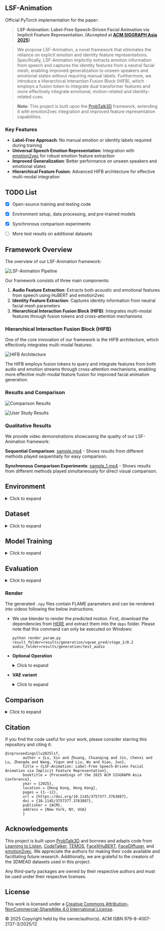 ## **LSF-Animation**
Official PyTorch implementation for the paper:

> **LSF-Animation: Label-Free Speech-Driven Facial Animation via Implicit Feature Representation. (Accepted at [ACM SIGGRAPH Asia 2025](https://asia.siggraph.org/2025))**



> We propose LSF-Animation, a novel framework that eliminates the reliance on explicit emotion and identity feature representations. Specifically, LSF-Animation implicitly extracts emotion information from speech and captures the identity features from a neutral facial mesh, enabling improved generalization to unseen speakers and emotional states without requiring manual labels. Furthermore, we introduce a Hierarchical Interaction Fusion Block (HIFB), which employs a fusion token to integrate dual transformer features and more effectively integrate emotional, motion-related and identity-related cues.

> **Note**: This project is built upon the [ProbTalk3D](https://github.com/uuembodiedsocialai/probtalk3d) framework, extending it with emotion2vec integration and improved feature representation capabilities.

### Key Features
- **Label-Free Approach**: No manual emotion or identity labels required during training
- **Universal Speech Emotion Representation**: Integration with [emotion2vec](https://huggingface.co/emotion2vec/emotion2vec_base) for robust emotion feature extraction
- **Improved Generalization**: Better performance on unseen speakers and emotional states
- **Hierarchical Feature Fusion**: Advanced HIFB architecture for effective multi-modal integration

## **TODO List**
- [x] Open-source training and testing code 
- [x] Environment setup, data processing, and pre-trained models 
- [x] Synchronous comparison experiments 
- [ ] More test results on additional datasets 


## **Framework Overview**

The overview of our LSF-Animation framework:

![LSF-Animation Pipeline](static/images/pipline.png)

Our framework consists of three main components:
1. **Audio Feature Extraction**: Extracts both acoustic and emotional features from speech using HuBERT and emotion2vec
2. **Identity Feature Extraction**: Captures identity information from neutral facial mesh parameters
3. **Hierarchical Interaction Fusion Block (HIFB)**: Integrates multi-modal features through fusion tokens and cross-attention mechanisms

### Hierarchical Interaction Fusion Block (HIFB)

One of the core innovation of our framework is the HIFB architecture, which effectively integrates multi-modal features:

![HIFB Architecture](static/images/HIFB.png)

The HIFB employs fusion tokens to query and integrate features from both audio and emotion streams through cross-attention mechanisms, enabling more effective multi-modal feature fusion for improved facial animation generation.

### Results and Comparison

![Comparison Results](static/images/comparation.png)

![User Study Results](static/images/UserStudy.png)

### Qualitative Results

We provide video demonstrations showcasing the quality of our LSF-Animation framework:

**Sequential Comparison**: [sample.mp4](static/videos/sample.mp4) - Shows results from different methods played sequentially for easy comparison.

**Synchronous Comparison Experiments**: [sample_1.mp4](static/videos/sample_1.mp4) - Shows results from different methods played simultaneously for direct visual comparison.

## **Environment**
<details><summary>Click to expand</summary>

### System Requirement
- Linux and Windows (tested on Windows 10)
- Python 3.9+
- PyTorch 2.1.1
- CUDA 12.1 (GPU with at least 2.55GB VRAM)

### Virtual Environment
```
conda create --name LSF-Animation python=3.9
conda activate LSF-Animation
pip install torch==2.1.1+cu121 torchvision==0.16.1+cu121 torchaudio==2.1.1+cu121 -f https://download.pytorch.org/whl/torch_stable.html
```

Then, navigate to the project `root` folder and execute:

```
pip install -r requirements.txt
```

### Additional Dependencies for Emotion2Vec
If you plan to use the emotion2vec feature extractor, install the following additional dependencies:

```bash
pip install -U funasr modelscope
# or alternatively
pip install huggingface_hub
```
</details>

## **Dataset**
<details><summary>Click to expand</summary>

Download 3DMEAD dataset following the instruction of [EMOTE](https://github.com/radekd91/inferno/tree/release/EMOTE/inferno_apps/TalkingHead/data_processing). This dataset represents facial animations using FLAME parameters.

### Data Download and Preprocess 
- Please refer to the `README.md` file in `datasets/3DMEAD_preprocess/` folder. 
- After processing, the resulting `*.npy` files will be located in the `datasets/mead/param` folder, and the `.wav` files should be in the `datasets/mead/wav` folder.

### Emotion2Vec Model Download
- Download the emotion2vec pre-trained model from [Hugging Face](https://huggingface.co/emotion2vec/emotion2vec_base) and place it in the `framework/model/feature_extractor/pretrained/emotion2vec_base/` directory.
- You can download the model using the following methods:
  - **Using Git LFS**: 
    ```bash
    cd framework/model/feature_extractor/pretrained/
    git lfs install
    git clone https://huggingface.co/emotion2vec/emotion2vec_base
    ```
  - **Using Python (huggingface_hub)**:
    ```python
    from huggingface_hub import snapshot_download
    snapshot_download(
        repo_id='emotion2vec/emotion2vec_base',
        local_dir='framework/model/feature_extractor/pretrained/emotion2vec_base',
        local_dir_use_symlinks=False
    )
    ```

- <b> Optional Operation </b>
    <details><summary>Click to expand</summary>
    
    For training the comparison model in vertex space, we provide a script to transfer the FLAME parameters to vertices. Execute the script `pre_process/param_to_vert.py`. The resulting `*.npy` files should be located in the `datasets/mead/vertex` folder.
    </details>
</details>


## **Model Training**
<details><summary>Click to expand</summary>
To train the model from scratch, follow the 2-stage training approach outlined below.

### Stage 1
For the first stage of training, use the following commands:
- On Windows and Linux:
    ```
    python train_all.py experiment=vqvae_prior state=new data=mead_prior model=model_vqvae_prior
    ```
- If the Linux system has Slurm Workload Manager, use the following command: 
    ```
    sbatch train_vqvae_prior.sh
    ```

- <b> Optional Operation </b>
    <details><summary>Click to expand</summary>

    - We use Hydra configuration, which allows us to easily override settings at runtime. For example, to change the GPU ID to 1 on a multi-GPU system, set `trainer.devices=[1]`. To load a small amount of data for debugging, set `data.debug=true`.
    - To resume training from a checkpoint, set the `state` to resume and specify the `folder` and `version`. Specifically, replace the `folder` and `version` in the command below with the folder name where the checkpoint is saved. Our program generates a random name for each run, and the version is assigned automatically by the program, which may vary depending on the operating system.
        ```
        python train_all.py experiment=vqvae_prior state=resume data=mead_prior model=model_vqvae_prior folder=outputs/MEAD/vqvae_prior/XXX version=0
        ```
- <b> VAE variant </b>
    <details><summary>Click to expand</summary>  
  
    To train the VAE variant for comparison, follow the same instructions as above and change the `model` setting as below:
    ```
    python train_all.py experiment=vae_prior state=new data=mead_prior model=model_vae_prior
    ```
    </details>

### Stage 2
After completing stage 1 training, execute the following command to proceed with stage 2 training. Set `model.folder` and `model.version` to the location where the motion prior checkpoint is stored:
- On Windows and Linux:
    ```
    python train_all.py experiment=vqvae_pred state=new data=mead_pred model=model_vqvae_pred model.folder_prior=outputs/MEAD/vqvae_prior/XXX model.version_prior=0
    ```
- If the Linux system has Slurm Workload Manager, use the following command. Remember to revise the `model.folder_prior` and `model.version_prior` in the file. 
    ```
    sbatch train_vqvae_pred.sh
    ```
- <b> Optional Operation </b>
    <details><summary>Click to expand</summary>
  
    - Similar to the first stage of training, the GPU ID can be changed by setting `trainer.devices=[1]`, and debug mode can be enabled by setting `data.debug=true`.
    - To resume training from a checkpoint, set the state to `resume` and specify the `folder` and `version`: 
        ```
        python train_all.py experiment=vqvae_pred state=resume data=mead_pred model=model_vqvae_pred folder=outputs/MEAD/vqvae_pred/XXX version=0 model.folder_prior=outputs/MEAD/vqvae_prior/XXX model.version_prior=0
        ```
    </details>
- <b> VAE variant </b>
    <details><summary>Click to expand</summary>
  
    To train the VAE variant for comparison, follow the same instructions as above and change the `model` setting as below:
    ```
    python train_all.py experiment=vae_pred state=new data=mead_pred model=model_vae_pred model.folder_prior=outputs/MEAD/vae_prior/XXX model.version_prior=0
    ```
    </details>
</details>


## **Evaluation**
<details><summary>Click to expand</summary>

Download the trained model weights from [HERE](https://drive.google.com/drive/folders/1pOLZXQ7sPPf0NP7HuuW7KSf_k84gFZL1?usp=drive_link) and unzip them into the project `root` folder.

### Quantitative Evaluation
We provide code to compute the evaluation metrics mentioned in our paper. To evaluate our trained model, run the following:
- On Windows and Linux:
    ```
    python evaluation.py folder=model_weights/ProbTalk3D/stage_2 number_of_samples=10
    ```
- If the Linux system has Slurm Workload Manager, use the following command:
    ```
    sbatch evaluation.sh
    ```
- <b> Optional Operation </b>
  <details><summary>Click to expand</summary>
  
  - Adjust the GPU ID if necessary; for instance, set `device=1`.
  - To evaluate your own trained model, specify the `folder` and `version` according to the location where the checkpoint is saved:
    ```
    python evaluation.py folder=outputs/MEAD/vqvae_pred/XXX version=0 number_of_samples=10
    ```
  </details>

- <b> VAE variant </b>
    <details><summary>Click to expand</summary>
  
    To evaluate the trained VAE variant, execute the following command:
    ```
    python evaluation.py folder=model_weights/VAE_variant/stage_2 number_of_samples=10
    ```
    </details>

### Qualitative Evaluation
For qualitative evaluation, refer to the script `evaluation_quality.py`.

</details>


### Render
The generated `.npy` files contain FLAME parameters and can be rendered into videos following the below instructions. 
- We use blender to render the predicted motion. First, download the dependencies from [HERE](https://drive.google.com/file/d/1EJ0enL27YbybzUAQ3olFGhkNpEfiaoU2/view?usp=sharing) and extract them into the `deps` folder. Please note that this command can only be executed on Windows:
  ```
  python render_param.py result_folder=results/generation/vqvae_pred/stage_2/0.2 audio_folder=results/generation/test_audio
  ```
- <b> Optional Operation </b>
  <details><summary>Click to expand</summary>
  
  - To play with your own data, modify `result_folder` to where the generated `.npy` files are stored, and `audio_folder` to where the `.wav` files are located.
  - We provide post-processing code in the `post_process` folder. To change face shapes for the predicted motion, refer to the script `change_shape_param.py`.
  - To convert predicted motion to vertex space, refer to the script `post_process/transfer_to_vert.py`. For rendering animation in vertex space, use the following command on Windows and Linux: 
    ```
    python render_vert.py result_folder=results/generation/vqvae_pred/stage_2/0.2 audio_folder=results/generation/test_audio
    ```
  </details>

- <b> VAE variant </b>
  <details><summary>Click to expand</summary>

  To render the generated animations produced by the trained VAE variant, use the following command on Windows:
  ```
  python render_param.py result_folder=results/generation/vae_pred/stage_2/20 audio_folder=results/generation/test_audio
  ```
  </details>
</details>


## **Comparison**
<details><summary>Click to expand</summary>

For comparing with the diffusion model FaceDiffuser (modified version), navigate to the `diffusion` folder.
### Model training
To train the model from scratch, execute the following command:
```
python main.py
```
### Evaluation
To quantitatively evaluate our trained FaceDiffuser model, run the following command:
```
python evaluation_facediff.py --save_path "../model_weights/FaceDiffuser" --max_epoch 50
```
### Animation Generation

#### Generate Prediction
To generate animations using our trained model, execute the following command. Modify the path and style settings as needed.
```
python predict.py --save_path "../model_weights/FaceDiffuser" --epoch 50 --subject "M009" --id "M009" --emotion 6 --intensity 1 --wav_path "../results/generation/test_audio/angry.wav"
```
#### Render
Navigate back to the project `root` folder and run the following command:
```
python render_vert.py result_folder=diffusion/results/generation audio_folder=results/generation/test_audio
```
</details>

</details>

## Citation ## 
If you find the code useful for your work, please consider starring this repository and citing it:
```
@inproceedings{lu2025lsf,
        author = {Lu, Xin and Zhuang, Chuanqing and Jin, Chenxi and Lu, Zhengda and Wang, Yiqun and Liu, Wu and Xiao, Jun},
        title = {LSF-Animation: Label-Free Speech-Driven Facial Animation via Implicit Feature Representation},
        booktitle = {Proceedings of the 2025 ACM SIGGRAPH Asia Conference},
        year = {2025},
        location = {Hong Kong, Hong Kong},
        pages = {1--12},
        url = {https://doi.org/10.1145/3757377.3763887},
        doi = {10.1145/3757377.3763887},
        publisher = {ACM},
        address = {New York, NY, USA}
        } 

```

## **Acknowledgements**

This project is built upon [ProbTalk3D](https://github.com/uuembodiedsocialai/probtalk3d) and borrows and adapts code from [Learning to Listen](https://github.com/evonneng/learning2listen), [CodeTalker](https://github.com/Doubiiu/CodeTalker), [TEMOS](https://github.com/Mathux/TEMOS), [FaceXHuBERT](https://github.com/galib360/FaceXHuBERT), [FaceDiffuser](https://github.com/uuembodiedsocialai/FaceDiffuser), and [emotion2vec](https://huggingface.co/emotion2vec/emotion2vec_base). We appreciate the authors for making their code available and facilitating future research. Additionally, we are grateful to the creators of the 3DMEAD datasets used in this project.

Any third-party packages are owned by their respective authors and must be used under their respective licenses.

## **License**
This work is licensed under a [Creative Commons Attribution-NonCommercial-ShareAlike 4.0 International License](https://creativecommons.org/licenses/by-nc-sa/4.0/).

© 2025 Copyright held by the owner/author(s). ACM ISBN 979-8-4007-2137-3/2025/12
